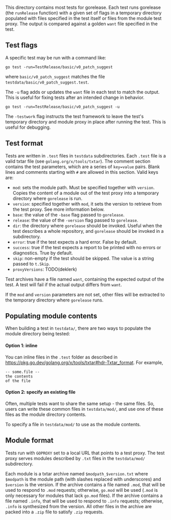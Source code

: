 This directory contains most tests for gorelease. Each test runs gorelease (the
`runRelease` function) with a given set of flags in a temporary directory
populated with files specified in the test itself or files from the module test
proxy. The output is compared against a golden `want` file specified in the
test.

## Test flags

A specific test may be run with a command like:

    go test -run=TestRelease/basic/v0_patch_suggest

where `basic/v0_patch_suggest` matches the file
`testdata/basic/v0_patch_suggest.test`.

The `-u` flag adds or updates the `want` file in each test to match the output.
This is useful for fixing tests after an intended change in behavior.

    go test -run=TestRelease/basic/v0_patch_suggest -u

The `-testwork` flag instructs the test framework to leave the test's temporary
directory and module proxy in place after running the test. This is useful
for debugging.

## Test format

Tests are written in `.test` files in `testdata` subdirectories. Each `.test`
file is a valid txtar file (see `golang.org/x/tools/txtar`). The comment section
contains the test parameters, which are a series of `key=value` pairs. Blank
lines and comments starting with `#` are allowed in this section. Valid keys
are:

* `mod`: sets the module path. Must be specified together with `version`. Copies
  the content of a module out of the test proxy into a temporary directory
  where `gorelease` is run.
* `version`: specified together with `mod`, it sets the version to retrieve from
  the test proxy. See more information below.
* `base`: the value of the `-base` flag passed to `gorelease`.
* `release`: the value of the `-version` flag passed to `gorelease`.
* `dir`: the directory where `gorelease` should be invoked. Useful when the test
  describes a whole repository, and `gorelease` should be invoked in a
  subdirectory.
* `error`: true if the test expects a hard error. False by default.
* `success`: true if the test expects a report to be printed with no errors
  or diagnostics. True by default.
* `skip`: non-empty if the test should be skipped. The value is a string passed
  to `t.Skip`.
* `proxyVersions`: TODO(deklerk)

Test archives have a file named `want`, containing the expected output of the
test. A test will fail if the actual output differs from `want`.

If the `mod` and `version` parameters are not set, other files will be extracted
to the temporary directory where `gorelease` runs.

## Populating module contents

When building a test in `testdata/`, there are two ways to populate the module
directory being tested:

#### Option 1: inline

You can inline files in the `.test` folder as described in
https://pkg.go.dev/golang.org/x/tools/txtar#hdr-Txtar_format. For example,

```
-- some.file --
the contents
of the file
```

#### Option 2: specify an existing file

Often, multiple tests want to share the same setup - the same files. So, users
can write these common files in `testdata/mod/`, and use one of these files as
the module directory contents.

To specify a file in `testdata/mod/` to use as the module contents.

## Module format

Tests run with `GOPROXY` set to a local URL that points to a test proxy. The
test proxy serves modules described by `.txt` files in the `testdata/mod/`
subdirectory.

Each module is a txtar archive named `$modpath_$version.txt` where `$modpath`
is the module path (with slashes replaced with underscores) and `$version` is
the version. If the archive contains a file named `.mod`, that will be used to
respond to `.mod` requests; otherwise, `go.mod` will be used (`.mod` is only
necessary for modules that lack `go.mod` files). If the archive contains a
file named `.info`, that will be used to respond to `.info` requests; otherwise,
`.info` is synthesized from the version. All other files in the archive are
packed into a `.zip` file to satisfy `.zip` requests.
